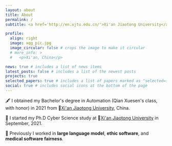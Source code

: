 ```yaml
---
layout: about
title: About
permalink: /
subtitle: <a href='http://en.xjtu.edu.cn/'>Xi'an Jiaotong University</a>. Ph.D Cyber Science candidate

profile:
  align: right
  image: xqg_pic.jpg
  image_circular: false # crops the image to make it circular
  # more_info: >
  #   <p>Xi'an, China</p>

news: true # includes a list of news items
latest_posts: false # includes a list of the newest posts
projects: true
selected_papers: true # includes a list of papers marked as "selected={true}"
social: true # includes social icons at the bottom of the page
---
```


<!-- ✨ Let's explore something interesting together~ -->

🖋️ I obtained my Bachelor's degree in Automation (Qian Xuesen's class, with honor) in 2021 from 🏫️[Xi'an Jiaotong University](http://en.xjtu.edu.cn/), China.


🌱 I started my Ph.D Cyber Science study at 🏫️[Xi'an Jiaotong University](http://en.xjtu.edu.cn/) in September, 2021.

🔭 Previously I worked in **large language model**, **ethic software**, and **medical software fairness**.

